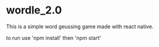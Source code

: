 # wordle_2.0

This is a simple word geussing game made with react native.

to run use 'npm install' then 'npm start'
